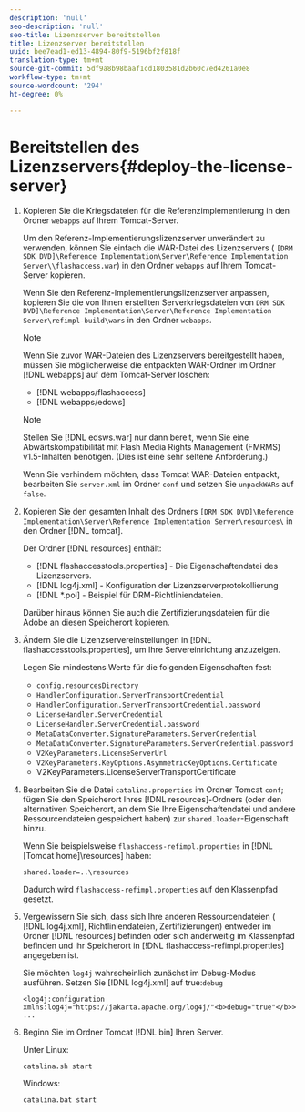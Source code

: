 ```yaml
---
description: 'null'
seo-description: 'null'
seo-title: Lizenzserver bereitstellen
title: Lizenzserver bereitstellen
uuid: bee7ead1-ed13-4894-80f9-5196bf2f818f
translation-type: tm+mt
source-git-commit: 5df9a8b98baaf1cd1803581d2b60c7ed4261a0e8
workflow-type: tm+mt
source-wordcount: '294'
ht-degree: 0%

---
```



# Bereitstellen des Lizenzservers{#deploy-the-license-server}

1. Kopieren Sie die Kriegsdateien für die Referenzimplementierung in den Ordner `webapps` auf Ihrem Tomcat-Server.

   Um den Referenz-Implementierungslizenzserver unverändert zu verwenden, können Sie einfach die WAR-Datei des Lizenzservers ( `[DRM SDK DVD]\Reference Implementation\Server\Reference Implementation Server\\flashaccess.war`) in den Ordner `webapps` auf Ihrem Tomcat-Server kopieren.

   Wenn Sie den Referenz-Implementierungslizenzserver anpassen, kopieren Sie die von Ihnen erstellten Serverkriegsdateien von `DRM SDK DVD]\Reference Implementation\Server\Reference Implementation Server\refimpl-build\wars` in den Ordner `webapps`.

   >[!NOTE]
   >
   >Wenn Sie zuvor WAR-Dateien des Lizenzservers bereitgestellt haben, müssen Sie möglicherweise die entpackten WAR-Ordner im Ordner [!DNL webapps] auf dem Tomcat-Server löschen:
   >
   >* [!DNL webapps/flashaccess]
   >* [!DNL webapps/edcws]


   >[!NOTE]
   >
   >Stellen Sie [!DNL edsws.war] nur dann bereit, wenn Sie eine Abwärtskompatibilität mit Flash Media Rights Management (FMRMS) v1.5-Inhalten benötigen. (Dies ist eine sehr seltene Anforderung.)
   >
   >Wenn Sie verhindern möchten, dass Tomcat WAR-Dateien entpackt, bearbeiten Sie `server.xml` im Ordner `conf` und setzen Sie `unpackWARs` auf `false`.

1. Kopieren Sie den gesamten Inhalt des Ordners `[DRM SDK DVD]\Reference Implementation\Server\Reference Implementation Server\resources\` in den Ordner [!DNL tomcat].

   Der Ordner [!DNL resources] enthält:

   * [!DNL flashaccesstools.properties] - Die Eigenschaftendatei des Lizenzservers.
   * [!DNL log4j.xml] - Konfiguration der Lizenzserverprotokollierung
   * [!DNL *.pol] - Beispiel für DRM-Richtliniendateien.

   Darüber hinaus können Sie auch die Zertifizierungsdateien für die Adobe an diesen Speicherort kopieren.

1. Ändern Sie die Lizenzservereinstellungen in [!DNL flashaccesstools.properties], um Ihre Servereinrichtung anzuzeigen.

   Legen Sie mindestens Werte für die folgenden Eigenschaften fest:

   * `config.resourcesDirectory`
   * `HandlerConfiguration.ServerTransportCredential`
   * `HandlerConfiguration.ServerTransportCredential.password`
   * `LicenseHandler.ServerCredential`
   * `LicenseHandler.ServerCredential.password`
   * `MetaDataConverter.SignatureParameters.ServerCredential`
   * `MetaDataConverter.SignatureParameters.ServerCredential.password`
   * `V2KeyParameters.LicenseServerUrl`
   * `V2KeyParameters.KeyOptions.AsymmetricKeyOptions.Certificate`
   * V2KeyParameters.LicenseServerTransportCertificate

1. Bearbeiten Sie die Datei `catalina.properties` im Ordner Tomcat `conf`; fügen Sie den Speicherort Ihres [!DNL resources]-Ordners (oder den alternativen Speicherort, an dem Sie Ihre Eigenschaftendatei und andere Ressourcendateien gespeichert haben) zur `shared.loader`-Eigenschaft hinzu.

   Wenn Sie beispielsweise `flashaccess-refimpl.properties` in [!DNL [Tomcat home]\resources\] haben:

   ```
   shared.loader=..\resources
   ```

   Dadurch wird `flashaccess-refimpl.properties` auf den Klassenpfad gesetzt.
1. Vergewissern Sie sich, dass sich Ihre anderen Ressourcendateien ( [!DNL log4j.xml], Richtliniendateien, Zertifizierungen) entweder im Ordner [!DNL resources] befinden oder sich anderweitig im Klassenpfad befinden und ihr Speicherort in [!DNL flashaccess-refimpl.properties] angegeben ist.

   Sie möchten `log4j` wahrscheinlich zunächst im Debug-Modus ausführen. Setzen Sie [!DNL log4j.xml] auf true:`debug`

   ```
   <log4j:configuration xmlns:log4j="https://jakarta.apache.org/log4j/"<b>debug="true"</b>>
   ...
   ```

1. Beginn Sie im Ordner Tomcat [!DNL bin] Ihren Server.

   Unter Linux:

   ```
   catalina.sh start
   ```

   Windows:

   ```
   catalina.bat start
   ```
